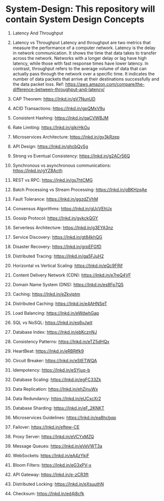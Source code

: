 # System-Design: This repository will contain System Design Concepts

1. Latency And Throughput 
  

1. Latency vs Throughput
   Latency and throughput are two metrics that measure the performance of a computer network. Latency is the delay in network communication. It shows the time that data takes to transfer 
   across the network. Networks with a longer delay or lag have high latency, while those with fast response times have lower latency. In contrast, throughput refers to the average volume of 
   data that can actually pass through the network over a specific time. It indicates the number of data packets that arrive at their destinations successfully and the data packet loss.
   Ref: https://aws.amazon.com/compare/the-difference-between-throughput-and-latency/
   
2. CAP Theorem: https://lnkd.in/gV7NunUD
4. ACID Transactions: https://lnkd.in/gpQMxV9u
5. Consistent Hashing: https://lnkd.in/gaCVWBJM
6. Rate Limiting: https://lnkd.in/gjkrHkGu
7. Microservices Architecture: https://lnkd.in/gy3kRzep
8. API Design: https://lnkd.in/ghcbQySg
9. Strong vs Eventual Consistency: https://lnkd.in/g2ACr56Q
10. Synchronous vs asynchronous communications: https://lnkd.in/gYZ8Acth
11. REST vs RPC: https://lnkd.in/gs7htCMG
12. Batch Processing vs Stream Processing: https://lnkd.in/gBKHzqAe
13. Fault Tolerance: https://lnkd.in/ggzdZVhM
14. Consensus Algorithms: https://lnkd.in/gUcVEhUx
15. Gossip Protocol: https://lnkd.in/gvkckQGY
16. Serverless Architecture: https://lnkd.in/g3EYA3nz
17. Service Discovery: https://lnkd.in/gt84khQG
18. Disaster Recovery: https://lnkd.in/grpEFGfD
19. Distributed Tracing: https://lnkd.in/ga5FJuH2
20. Horizontal vs Vertical Scaling: https://lnkd.in/eQc9FRjf
21. Content Delivery Network (CDN): https://lnkd.in/e7reQ4VF
22. Domain Name System (DNS): https://lnkd.in/es8Fp7Q5
23. Caching: https://lnkd.in/eZkyjptm
24. Distributed Caching: https://lnkd.in/e4AHNSeT
25. Load Balancing: https://lnkd.in/eWdwhGap
26. SQL vs NoSQL: https://lnkd.in/es6vJwit
27. Database Index: https://lnkd.in/ebKcznNJ
28. Consistency Patterns: https://lnkd.in/eTZ5dHQx
29. HeartBeat: https://lnkd.in/eRBRtfk9
30. Circuit Breaker: https://lnkd.in/eStETWQA
31. Idempotency: https://lnkd.in/eSYjuq-b
32. Database Scaling: https://lnkd.in/egFC33Zk
33. Data Replication: https://lnkd.in/ehZjnuWx
34. Data Redundancy: https://lnkd.in/eUCxcXr2
35. Database Sharding: https://lnkd.in/eF_2KNKT
36. Microservices Guidelines: https://lnkd.in/ea8hcbqp
37. Failover: https://lnkd.in/eftew-CE
38. Proxy Server: https://lnkd.in/eVCYxMZQ
39. Message Queues: https://lnkd.in/eVeVWT3a
40. WebSockets: https://lnkd.in/eA4zYkjF
41. Bloom Filters: https://lnkd.in/eG3xPV-x
42. API Gateway: https://lnkd.in/e-zCR3ft
43. Distributed Locking: https://lnkd.in/eXsuuthN
44. Checksum: https://lnkd.in/ed4j8cfk
